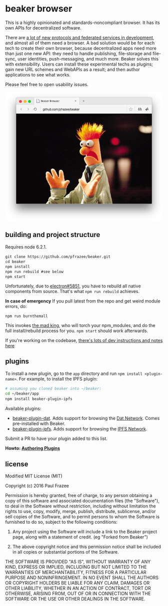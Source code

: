 beaker browser
======

This is a highly opinionated and standards-noncompliant browser.
It has its own APIs for decentralized software.

There are [a lot of new protocols and federated services in development](http://www.decentralizedweb.net/), and almost all of them need a browser.
A bad solution would be for each tech to create their own browser, because decentralized apps need more than just one new API: they need to handle publishing, file-storage and file-sync, user identities, push-messaging, and much more.
Beaker solves this with extensibility.
Users can install these experimental techs as plugins; gain new URL schemes and WebAPIs as a result; and then author applications to see what works.

Please feel free to open usability issues.

![screenshot.png](screenshot.png)

## building and project structure

Requires node 6.2.1.

```
git clone https://github.com/pfrazee/beaker.git
cd beaker
npm install
npm run rebuild #see below
npm start
```

Unfortunately, due to [electron#5851](https://github.com/electron/electron/issues/5851), you have to rebuild all native components from source.
That's what `npm run rebuild` achieves.

**In case of emergency** If you pull latest from the repo and get weird module errors, do:

```
npm run burnthemall
```

This invokes [the mad king](http://nerdist.com/wp-content/uploads/2016/05/the-mad-king-game-of-thrones.jpg), who will torch your npm_modules, and do the full install/rebuild process for you.
`npm start` should work afterwards.

If you're working on the codebase, [there's lots of dev instructions and notes here](./build-notes.md)

## plugins

To install a new plugin, go to the `app` directory and run `npm install <plugin-name>`.
For example, to install the IPFS plugin:

```bash
# assuming you cloned beaker into ~/beaker:
cd ~/beaker/app
npm install beaker-plugin-ipfs
```

Available plugins:

 - [beaker-plugin-dat](https://github.com/pfrazee/beaker-plugin-dat). Adds support for browsing the [Dat Network](http://dat-data.com/). Comes pre-installed with Beaker. 
 - [beaker-plugin-ipfs](https://github.com/pfrazee/beaker-plugin-ipfs). Adds support for browsing the [IPFS Network](https://ipfs.io/).

Submit a PR to have your plugin added to this list.

**Howto: [Authoring Plugins](./doc/authoring-plugins.md)**

## license

Modified MIT License (MIT)

Copyright (c) 2016 Paul Frazee

Permission is hereby granted, free of charge, to any person obtaining a copy
of this software and associated documentation files (the "Software"), to deal
in the Software without restriction, including without limitation the rights
to use, copy, modify, merge, publish, distribute, sublicense, and/or sell
copies of the Software, and to permit persons to whom the Software is
furnished to do so, subject to the following conditions:

 1. Any project using the Software will include a link to the Beaker project page,
along with a statement of credit. (eg "Forked from Beaker")

 2. The above copyright notice and this permission notice shall be included in all
copies or substantial portions of the Software.

THE SOFTWARE IS PROVIDED "AS IS", WITHOUT WARRANTY OF ANY KIND, EXPRESS OR
IMPLIED, INCLUDING BUT NOT LIMITED TO THE WARRANTIES OF MERCHANTABILITY,
FITNESS FOR A PARTICULAR PURPOSE AND NONINFRINGEMENT. IN NO EVENT SHALL THE
AUTHORS OR COPYRIGHT HOLDERS BE LIABLE FOR ANY CLAIM, DAMAGES OR OTHER
LIABILITY, WHETHER IN AN ACTION OF CONTRACT, TORT OR OTHERWISE, ARISING FROM,
OUT OF OR IN CONNECTION WITH THE SOFTWARE OR THE USE OR OTHER DEALINGS IN THE
SOFTWARE.
